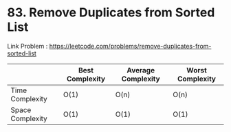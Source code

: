 # 83. Remove Duplicates from Sorted List

Link Problem : https://leetcode.com/problems/remove-duplicates-from-sorted-list

|                  | Best Complexity | Average Complexity | Worst Complexity |
|------------------|-----------------|--------------------|------------------|
| Time Complexity  | O(1)            | O(n)               | O(n)             |
| Space Complexity | O(1)            | O(1)               | O(1)             |
